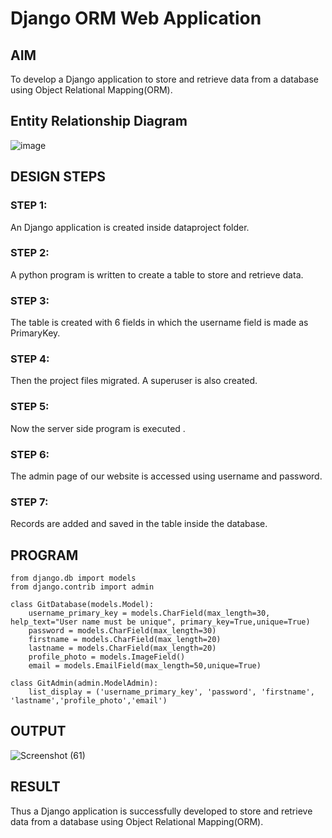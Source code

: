 # Django ORM Web Application

## AIM
To develop a Django application to store and retrieve data from a database using Object Relational Mapping(ORM).

## Entity Relationship Diagram

![image](https://user-images.githubusercontent.com/118423842/229407525-d946e196-d8f0-4fee-ac34-f82567d76d66.png)

## DESIGN STEPS

### STEP 1:
An Django application is created inside dataproject folder.

### STEP 2:
A python program is written to create a table to store and retrieve data.

### STEP 3:
The table is created with 6 fields in which the username field is made as PrimaryKey.

### STEP 4:
Then the project files migrated. A superuser is also created.

### STEP 5:
Now the server side program is executed .

### STEP 6:
The admin page of our website is accessed using username and password.

### STEP 7:
Records are added and saved in the table inside the database.

## PROGRAM
```
from django.db import models
from django.contrib import admin

class GitDatabase(models.Model):
    username_primary_key = models.CharField(max_length=30, help_text="User name must be unique", primary_key=True,unique=True)
    password = models.CharField(max_length=30)
    firstname = models.CharField(max_length=20)
    lastname = models.CharField(max_length=20)
    profile_photo = models.ImageField()
    email = models.EmailField(max_length=50,unique=True)

class GitAdmin(admin.ModelAdmin):
    list_display = ('username_primary_key', 'password', 'firstname', 'lastname','profile_photo','email')
```
## OUTPUT
![Screenshot (61)](https://user-images.githubusercontent.com/118423842/229406420-e60685e2-da72-4118-9dd6-9ee5d6db4583.png)
## RESULT
Thus a Django application is successfully developed to store and retrieve data from a database using Object Relational Mapping(ORM).
